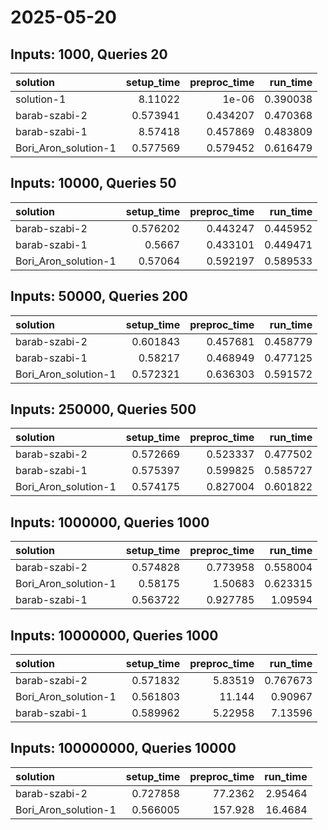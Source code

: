 # 2025-05-20

## Inputs: 1000, Queries 20

| solution             |   setup_time |   preproc_time |   run_time |
|:---------------------|-------------:|---------------:|-----------:|
| solution-1           |     8.11022  |       1e-06    |   0.390038 |
| barab-szabi-2        |     0.573941 |       0.434207 |   0.470368 |
| barab-szabi-1        |     8.57418  |       0.457869 |   0.483809 |
| Bori_Aron_solution-1 |     0.577569 |       0.579452 |   0.616479 |

## Inputs: 10000, Queries 50

| solution             |   setup_time |   preproc_time |   run_time |
|:---------------------|-------------:|---------------:|-----------:|
| barab-szabi-2        |     0.576202 |       0.443247 |   0.445952 |
| barab-szabi-1        |     0.5667   |       0.433101 |   0.449471 |
| Bori_Aron_solution-1 |     0.57064  |       0.592197 |   0.589533 |

## Inputs: 50000, Queries 200

| solution             |   setup_time |   preproc_time |   run_time |
|:---------------------|-------------:|---------------:|-----------:|
| barab-szabi-2        |     0.601843 |       0.457681 |   0.458779 |
| barab-szabi-1        |     0.58217  |       0.468949 |   0.477125 |
| Bori_Aron_solution-1 |     0.572321 |       0.636303 |   0.591572 |

## Inputs: 250000, Queries 500

| solution             |   setup_time |   preproc_time |   run_time |
|:---------------------|-------------:|---------------:|-----------:|
| barab-szabi-2        |     0.572669 |       0.523337 |   0.477502 |
| barab-szabi-1        |     0.575397 |       0.599825 |   0.585727 |
| Bori_Aron_solution-1 |     0.574175 |       0.827004 |   0.601822 |

## Inputs: 1000000, Queries 1000

| solution             |   setup_time |   preproc_time |   run_time |
|:---------------------|-------------:|---------------:|-----------:|
| barab-szabi-2        |     0.574828 |       0.773958 |   0.558004 |
| Bori_Aron_solution-1 |     0.58175  |       1.50683  |   0.623315 |
| barab-szabi-1        |     0.563722 |       0.927785 |   1.09594  |

## Inputs: 10000000, Queries 1000

| solution             |   setup_time |   preproc_time |   run_time |
|:---------------------|-------------:|---------------:|-----------:|
| barab-szabi-2        |     0.571832 |        5.83519 |   0.767673 |
| Bori_Aron_solution-1 |     0.561803 |       11.144   |   0.90967  |
| barab-szabi-1        |     0.589962 |        5.22958 |   7.13596  |

## Inputs: 100000000, Queries 10000

| solution             |   setup_time |   preproc_time |   run_time |
|:---------------------|-------------:|---------------:|-----------:|
| barab-szabi-2        |     0.727858 |        77.2362 |    2.95464 |
| Bori_Aron_solution-1 |     0.566005 |       157.928  |   16.4684  |